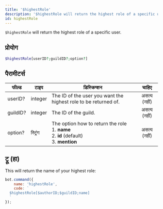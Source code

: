 ```yaml
---
title: '$highestRole'
description: '$highestRole will return the highest role of a specific user.'
id: highestRole
---
```


`$highestRole` will return the highest role of a specific user.

## प्रोयोग

```php
$highestRole[userID?;guildID?;option?]
```

## पैरामीटर्स

| फील्ड    | टाइप     | डिस्क्रिप्शन                                                                                                            |    चाहिए     |
| -------- | -------- | ----------------------------------------------------------------------------------------------------------------------- |:------------:|
| userID?  | integer  | The ID of the user you want the highest role to be returned of.                                                         | असत्य (नहीं) |
| guildID? | integer  | The ID of the guild.                                                                                                    | असत्य (नहीं) |
| option?  | स्ट्रिंग | The option how to return the role <br /> 1. **name** <br /> 2. **id** (default) <br /> 3. **mention** | असत्य (नहीं) |

## ट्रू (हा)

This will return the name of your highest role:

```javascript
bot.command({
    name: 'highestRole',
    code: `
  $highestRole[$authorID;$guildID;name]
  `
});
```

